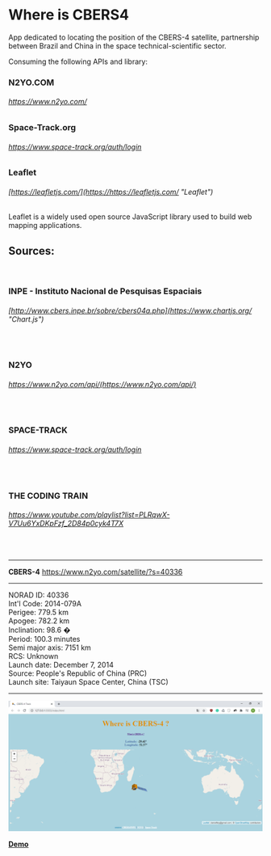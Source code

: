 # Where is CBERS4
App dedicated to locating the position of the CBERS-4 satellite, partnership between Brazil and China in the space technical-scientific sector.

Consuming the following APIs and library:

### N2YO.COM
###### https://www.n2yo.com/

### Space-Track.org
###### https://www.space-track.org/auth/login

### Leaflet
###### [https://leafletjs.com/](https://https://leafletjs.com/ "Leaflet")
Leaflet is a widely used open source JavaScript library used to build web mapping applications. 
<br>

## Sources:
<br>

### INPE - Instituto Nacional de Pesquisas Espaciais
###### [http://www.cbers.inpe.br/sobre/cbers04a.php](https://www.chartjs.org/ "Chart.js")
<br>

### N2YO
###### https://www.n2yo.com/api/(https://www.n2yo.com/api/)
<br>

### SPACE-TRACK
###### https://www.space-track.org/auth/login
<br>

### THE CODING TRAIN
###### https://www.youtube.com/playlist?list=PLRqwX-V7Uu6YxDKpFzf_2D84p0cyk4T7X
<br>

_______________________________________________________
**CBERS-4**
https://www.n2yo.com/satellite/?s=40336
_______________________________________________________

NORAD ID: 40336<br>
Int'l Code: 2014-079A<br> 
Perigee: 779.5 km<br> 
Apogee: 782.2 km<br> 
Inclination: 98.6 �<br> 
Period: 100.3 minutes<br> 
Semi major axis: 7151 km<br> 
RCS: Unknown<br> 
Launch date: December 7, 2014<br>
Source: People's Republic of China (PRC)<br>
Launch site: Taiyaun Space Center, China (TSC)<br>

_______________________________________________________

![](https://raw.githubusercontent.com/danielfbrg/danielfbrg.github.io/master/cbers04/Screenshot.png)

[**Demo**](https://danielfbrg.github.io/cbers04/)
